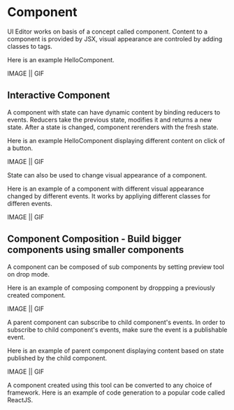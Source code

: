 # Component

UI Editor works on basis of a concept called component. Content to a component is provided by JSX, visual appearance are controled by adding classes to tags. 

Here is an example HelloComponent.

IMAGE || GIF

## Interactive Component

A component with state can have dynamic content by binding reducers to events. Reducers take the previous state, modifies it and returns a new state. After a state is changed, component rerenders with the fresh state.

Here is an example HelloComponent displaying different content on click of a button.

IMAGE || GIF

State can also be used to change visual appearance of a component.

Here is an example of a component with different visual appearance changed by different events. It works by appliying different classes for differen events.

IMAGE || GIF


## Component Composition - Build bigger components using smaller components

A component can be composed of sub components by setting preview tool on drop mode.

Here is an example of composing component by droppping a previously created component.

IMAGE || GIF

A parent component can subscribe to child component's events. In order to subscribe to child component's events, make sure the event is a publishable event.

Here is an example of parent component displaying content based on state published by the child component.

IMAGE || GIF

A component created using this tool can be converted to any choice of framework. Here is an example of code generation to a popular code called ReactJS.
